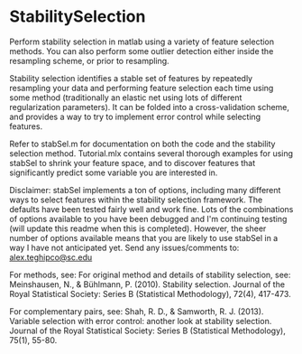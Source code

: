 # StabilitySelection
Perform stability selection in matlab using a variety of feature selection methods. You can also perform some outlier detection either inside the resampling scheme, or prior to resampling. 

Stability selection identifies a stable set of features by repeatedly resampling your data and performing feature selection each time using some method (traditionally an elastic net using lots of different regularization parameters). It can be folded into a cross-validation scheme, and provides a way to try to implement error control while selecting features. 

Refer to stabSel.m for documentation on both the code and the stability selection method. Tutorial.mlx contains several thorough examples for using stabSel to shrink your feature space, and to discover features that significantly predict some variable you are interested in.

Disclaimer: stabSel implements a ton of options, including many different ways to select features within the stability selection framework. The defaults have been tested fairly well and work fine. Lots of the combinations of options available to you have been debugged and I'm continuing testing (will update this readme when this is completed). However, the sheer number of options available means that you are likely to use stabSel in a way I have not anticipated yet. Send any issues/comments to: alex.teghipco@sc.edu

For methods, see: 
For original method and details of stability selection, see: Meinshausen, N., & Bühlmann, P. (2010). Stability selection. Journal of the Royal Statistical Society: Series B (Statistical Methodology), 72(4), 417-473.

For complementary pairs, see: Shah, R. D., & Samworth, R. J. (2013). Variable selection with error control: another look at stability selection. Journal of the Royal Statistical Society: Series B (Statistical Methodology), 75(1), 55-80.
